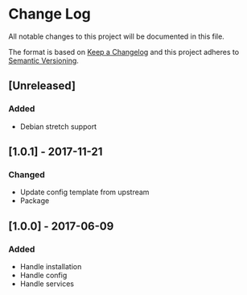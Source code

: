 # Change Log
All notable changes to this project will be documented in this file.

The format is based on [Keep a Changelog](http://keepachangelog.com/)
and this project adheres to [Semantic Versioning](http://semver.org/).

## [Unreleased]
### Added
- Debian stretch support

## [1.0.1] - 2017-11-21
### Changed
- Update config template from upstream
- Package 

## [1.0.0] - 2017-06-09
### Added
- Handle installation
- Handle config
- Handle services

